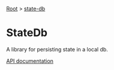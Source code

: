 [Root](../../README.md) &gt; [state-db](./README.md)

# StateDb

A library for persisting state in a local db.

[API documentation](../../docs/state-db.md)